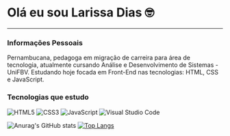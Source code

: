 # Olá eu sou Larissa Dias :nerd_face:
<hr>

### Informações Pessoais

Pernambucana, pedagoga em migração de carreira para área de tecnologia, atualmente cursando Análise e Desenvolvimento de Sistemas - UniFBV. Estudando hoje focada em Front-End nas tecnologias: HTML, CSS e JavaScript.

### Tecnologias que estudo

![HTML5](https://img.shields.io/badge/html5-%23E34F26.svg?style=for-the-badge&logo=html5&logoColor=white) ![CSS3](https://img.shields.io/badge/css3-%231572B6.svg?style=for-the-badge&logo=css3&logoColor=white) ![JavaScript](https://img.shields.io/badge/javascript-%23323330.svg?style=for-the-badge&logo=javascript&logoColor=%23F7DF1E) ![Visual Studio Code](https://img.shields.io/badge/Visual%20Studio%20Code-0078d7.svg?style=for-the-badge&logo=visual-studio-code&logoColor=white)


![Anurag's GitHub stats](https://github-readme-stats.vercel.app/api?username=LaraD89&show_icons=true&theme=dracula)
[![Top Langs](https://github-readme-stats.vercel.app/api/top-langs/?username=LaraD89&layout=compact)](https://github.com/anuraghazra/github-readme-stats)
